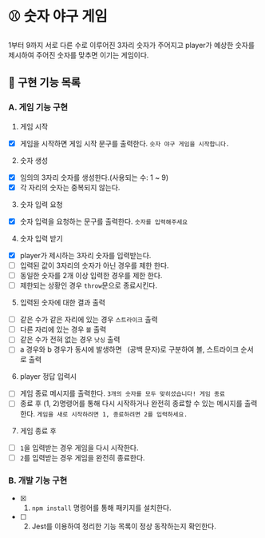 # ⚾️ 숫자 야구 게임

1부터 9까지 서로 다른 수로 이루어진 3자리 숫자가 주어지고 player가 예상한 숫자를 제시하여 주어진 숫자를 맞추면 이기는 게임이다.

## 🎯 구현 기능 목록

### A. 게임 기능 구현

1. 게임 시작

- [x] 게임을 시작하면 게임 시작 문구를 출력한다. `숫자 야구 게임을 시작합니다.`

2. 숫자 생성

- [x] 임의의 3자리 숫자를 생성한다.(사용되는 수: 1 ~ 9)
- [x] 각 자리의 숫자는 중복되지 않는다.

3. 숫자 입력 요청

- [x] 숫자 입력을 요청하는 문구를 출력한다. `숫자를 입력해주세요`

4. 숫자 입력 받기

- [x] player가 제시하는 3자리 숫자를 입력받는다.
- [ ] 입력된 값이 3자리의 숫자가 아닌 경우를 제한 한다.
- [ ] 동일한 숫자를 2개 이상 입력한 경우를 제한 한다.
- [ ] 제한되는 상황인 경우 `throw`문으로 종료시킨다.

5. 입력된 숫자에 대한 결과 출력

- [ ] 같은 수가 같은 자리에 있는 경우 `스트라이크` 출력
- [ ] 다른 자리에 있는 경우 `볼` 출력
- [ ] 같은 수가 전혀 없는 경우 `낫싱` 출력
- [ ] a 경우와 b 경우가 동시에 발생하면 ` `(공백 문자)로 구분하여 볼, 스트라이크 순서로 출력

6. player 정답 입력시

- [ ] 게임 종료 메시지를 출력한다. `3개의 숫자를 모두 맞히셨습니다! 게임 종료`
- [ ] 종료 후 (1, 2)명령어를 통해 다시 시작하거나 완전히 종료할 수 있는 메시지를 출력한다. `게임을 새로 시작하려면 1, 종료하려면 2를 입력하세요.`

7. 게임 종료 후

- [ ] `1`을 입력받는 경우 게임을 다시 시작한다.
- [ ] `2`를 입력받는 경우 게임을 완전히 종료한다.

### B. 개발 기능 구현

- [x] 1. `npm install` 명령어를 통해 패키지를 설치한다.
- [ ] 2. Jest를 이용하여 정리한 기능 목록이 정상 동작하는지 확인한다.

